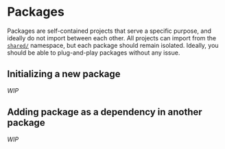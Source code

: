 # Packages

Packages are self-contained projects that serve a specific purpose, and ideally do not import between each other. All projects can import from the [`shared/`](../shared/) namespace, but each package should remain isolated. Ideally, you should be able to plug-and-play packages without any issue.

## Initializing a new package

*WIP*

## Adding package as a dependency in another package

*WIP*
